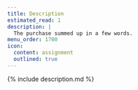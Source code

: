 ```yaml
---
title: Description
estimated_read: 1
description: |
  The purchase summed up in a few words.
menu_order: 1700
icon:
  content: assignment
  outlined: true
---
```


{% include description.md %}
